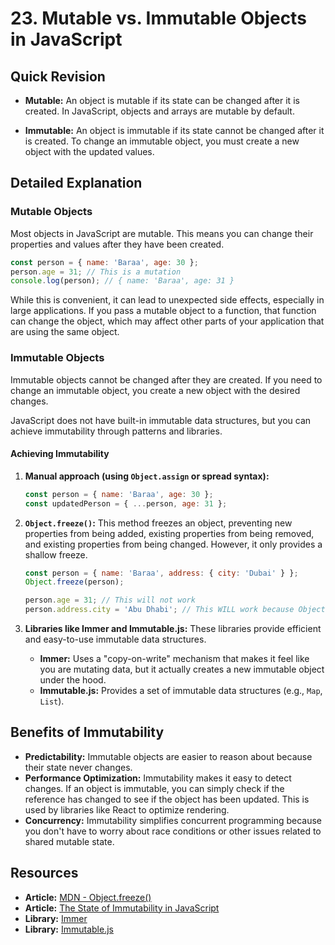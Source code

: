 
# 23. Mutable vs. Immutable Objects in JavaScript

## Quick Revision

*   **Mutable:** An object is mutable if its state can be changed after it is created. In JavaScript, objects and arrays are mutable by default.

*   **Immutable:** An object is immutable if its state cannot be changed after it is created. To change an immutable object, you must create a new object with the updated values.

## Detailed Explanation

### Mutable Objects

Most objects in JavaScript are mutable. This means you can change their properties and values after they have been created.

```javascript
const person = { name: 'Baraa', age: 30 };
person.age = 31; // This is a mutation
console.log(person); // { name: 'Baraa', age: 31 }
```

While this is convenient, it can lead to unexpected side effects, especially in large applications. If you pass a mutable object to a function, that function can change the object, which may affect other parts of your application that are using the same object.

### Immutable Objects

Immutable objects cannot be changed after they are created. If you need to change an immutable object, you create a new object with the desired changes.

JavaScript does not have built-in immutable data structures, but you can achieve immutability through patterns and libraries.

#### Achieving Immutability

1.  **Manual approach (using `Object.assign` or spread syntax):**

    ```javascript
    const person = { name: 'Baraa', age: 30 };
    const updatedPerson = { ...person, age: 31 };
    ```

2.  **`Object.freeze()`:** This method freezes an object, preventing new properties from being added, existing properties from being removed, and existing properties from being changed. However, it only provides a shallow freeze.

    ```javascript
    const person = { name: 'Baraa', address: { city: 'Dubai' } };
    Object.freeze(person);

    person.age = 31; // This will not work
    person.address.city = 'Abu Dhabi'; // This WILL work because Object.freeze() is shallow
    ```

3.  **Libraries like Immer and Immutable.js:** These libraries provide efficient and easy-to-use immutable data structures.

    *   **Immer:** Uses a "copy-on-write" mechanism that makes it feel like you are mutating data, but it actually creates a new immutable object under the hood.
    *   **Immutable.js:** Provides a set of immutable data structures (e.g., `Map`, `List`).

## Benefits of Immutability

*   **Predictability:** Immutable objects are easier to reason about because their state never changes.
*   **Performance Optimization:** Immutability makes it easy to detect changes. If an object is immutable, you can simply check if the reference has changed to see if the object has been updated. This is used by libraries like React to optimize rendering.
*   **Concurrency:** Immutability simplifies concurrent programming because you don't have to worry about race conditions or other issues related to shared mutable state.

## Resources

*   **Article:** [MDN - Object.freeze()](https://developer.mozilla.org/en-US/docs/Web/JavaScript/Reference/Global_Objects/Object/freeze)
*   **Article:** [The State of Immutability in JavaScript](https://www.freecodecamp.org/news/the-state-of-immutability-in-javascript-420291387e05/)
*   **Library:** [Immer](https://immerjs.github.io/immer/)
*   **Library:** [Immutable.js](https://immutable-js.github.io/immutable-js/)
